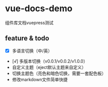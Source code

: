 # vue-docs-demo
组件库文档vuepress测试

## feature & todo
- [x] 多语言切换（中/英）
- [√] 多版本切换（v0.0.1/v0.0.2/v1.0.0）
- 自定义主题（eject默认主题来自定义）
- 切换主题色（亮色和暗色切换，需要一套配色板）
- 修改markdown文件简单快捷
